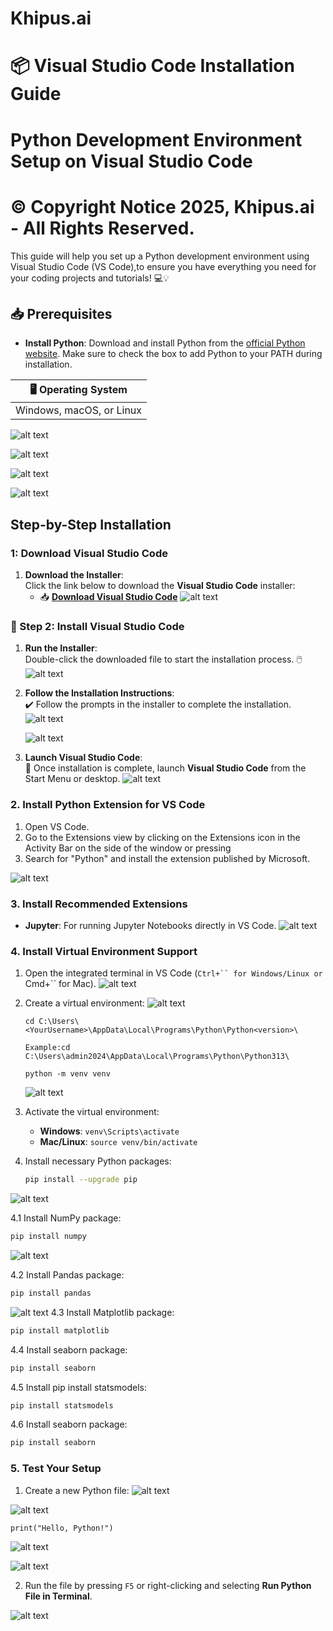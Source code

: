 # **Khipus.ai**
# 📦 **Visual Studio Code Installation Guide**

# Python Development Environment Setup on Visual Studio Code

# © Copyright Notice 2025, Khipus.ai - All Rights Reserved.

This guide will help you set up a Python development environment using Visual Studio Code (VS Code),to ensure you have everything you need for your coding projects and tutorials! 💻💡

## 📥 **Prerequisites**

- **Install Python**: Download and install Python from the [official Python website](https://www.python.org/downloads/). Make sure to check the box to add Python to your PATH during installation.

| 🖥️ **Operating System**   
|---------------------------|
| Windows, macOS, or Linux   | 

![alt text](images/image.png)

![alt text](images/image-1.png)

![alt text](images/image-2.png)

![alt text](images/image-3.png)


## Step-by-Step Installation


### 1: **Download Visual Studio Code**

1. **Download the Installer**:  
   Click the link below to download the **Visual Studio Code** installer:  
   - 📥 [**Download Visual Studio Code**](https://code.visualstudio.com/)
![alt text](images/image-4.png)
 

### 🔧 Step 2: **Install Visual Studio Code**

1. **Run the Installer**:  
   Double-click the downloaded file to start the installation process. 🖱️ 
   ![alt text](images/image-5.png) 

2. **Follow the Installation Instructions**:  
   ✔️ Follow the prompts in the installer to complete the installation.
   ![alt text](images/image-6.png)

   ![alt text](images/image-7.png)

3. **Launch Visual Studio Code**:  
   🎉 Once installation is complete, launch **Visual Studio Code** from the Start Menu or desktop.
   ![alt text](images/image-8.png)

### 2. Install Python Extension for VS Code

1. Open VS Code.
2. Go to the Extensions view by clicking on the Extensions icon in the Activity Bar on the side of the window or pressing 
3. Search for "Python" and install the extension published by Microsoft.

![alt text](images/image-9.png)

### 3. Install Recommended Extensions

- **Jupyter**: For running Jupyter Notebooks directly in VS Code.
![alt text](images/image-10.png)

### 4. Install Virtual Environment Support

1. Open the integrated terminal in VS Code (`Ctrl+`` for Windows/Linux or `Cmd+`` for Mac).
![alt text](images/image-11.png)

2. Create a virtual environment:
![alt text](images/image-12.png)

   ```
   cd C:\Users\<YourUsername>\AppData\Local\Programs\Python\Python<version>\

   Example:cd C:\Users\admin2024\AppData\Local\Programs\Python\Python313\
   ```
   ```
   python -m venv venv
   ```
   ![alt text](images/image-13.png)

3. Activate the virtual environment:
   - **Windows**: `venv\Scripts\activate`
   - **Mac/Linux**: `source venv/bin/activate`
4. Install necessary Python packages:
   ```bash
   pip install --upgrade pip
   ```
![alt text](images/image-19.png)

4.1 Install NumPy package:
   ```bash
   pip install numpy
   ```
![alt text](images/image30.png)

4.2 Install Pandas package:
   ```bash
   pip install pandas
   ```
![alt text](images/image31.png)
4.3 Install Matplotlib package:
   ```bash
   pip install matplotlib
   ```
4.4 Install seaborn package:
   ```bash
   pip install seaborn 
   ```
4.5 Install pip install statsmodels:
   ```bash
   pip install statsmodels
   ```
4.6 Install seaborn package:
   ```bash
   pip install seaborn 
   ```
### 5. Test Your Setup

1. Create a new Python file:
![alt text](images/image-14.png)

![alt text](images/image-15.png)

   ```
   print("Hello, Python!")
   ```
   ![alt text](images/image-16.png)

   ![alt text](images/image-17.png)

2. Run the file by pressing `F5` or right-clicking and selecting **Run Python File in Terminal**.

![alt text](images/image-18.png)
